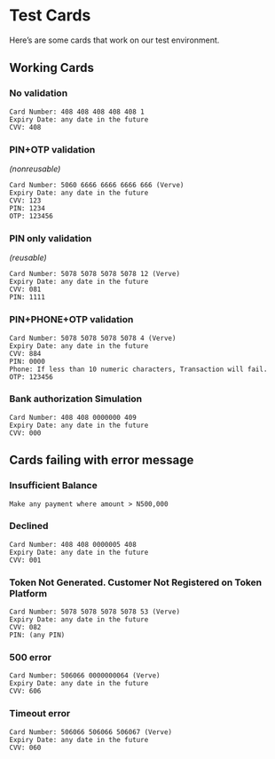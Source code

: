 # Test Cards

Here’s are some cards that work on our test environment.
## Working Cards
### No validation

```
Card Number: 408 408 408 408 408 1
Expiry Date: any date in the future
CVV: 408
```

### PIN+OTP validation
*(nonreusable)*

```
Card Number: 5060 6666 6666 6666 666 (Verve)
Expiry Date: any date in the future
CVV: 123
PIN: 1234
OTP: 123456
```

### PIN only validation
*(reusable)*

```
Card Number: 5078 5078 5078 5078 12 (Verve)
Expiry Date: any date in the future
CVV: 081
PIN: 1111
```

### PIN+PHONE+OTP validation

```
Card Number: 5078 5078 5078 5078 4 (Verve)
Expiry Date: any date in the future
CVV: 884
PIN: 0000
Phone: If less than 10 numeric characters, Transaction will fail.
OTP: 123456
```

### Bank authorization Simulation

```
Card Number: 408 408 0000000 409
Expiry Date: any date in the future
CVV: 000
```

## Cards failing with error message
### Insufficient Balance
```
Make any payment where amount > N500,000
```

### Declined
```
Card Number: 408 408 0000005 408
Expiry Date: any date in the future
CVV: 001
```

### Token Not Generated. Customer Not Registered on Token Platform
```
Card Number: 5078 5078 5078 5078 53 (Verve)
Expiry Date: any date in the future
CVV: 082
PIN: (any PIN)
```

### 500 error
```
Card Number: 506066 0000000064 (Verve)
Expiry Date: any date in the future
CVV: 606
```

### Timeout error
```
Card Number: 506066 506066 506067 (Verve)
Expiry Date: any date in the future
CVV: 060
```